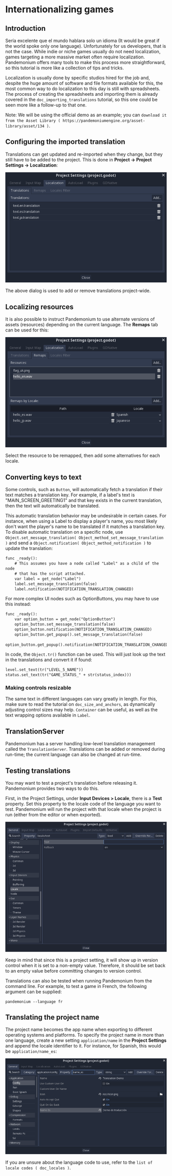 

# Internationalizing games

## Introduction

Sería excelente que el mundo hablara solo un idioma (It would be great if the
world spoke only one language). Unfortunately for
us developers, that is not the case. While indie or niche games usually
do not need localization, games targeting a more massive market
often require localization. Pandemonium offers many tools to make this process
more straightforward, so this tutorial is more like a collection of
tips and tricks.

Localization is usually done by specific studios hired for the job and,
despite the huge amount of software and file formats available for this,
the most common way to do localization to this day is still with
spreadsheets. The process of creating the spreadsheets and importing
them is already covered in the `doc_importing_translations` tutorial,
so this one could be seen more like a follow-up to that one.


Note:
 We will be using the official demo as an example; you can
          `download it from the Asset Library ( https://pandemoniumengine.org/asset-library/asset/134 )`.

## Configuring the imported translation

Translations can get updated and re-imported when they change, but
they still have to be added to the project. This is done in
**Project → Project Settings → Localization**:

![](img/localization_dialog.png)

The above dialog is used to add or remove translations project-wide.

## Localizing resources

It is also possible to instruct Pandemonium to use alternate versions of
assets (resources) depending on the current language. The **Remaps** tab
can be used for this:

![](img/localization_remaps.png)

Select the resource to be remapped, then add some alternatives for each
locale.

## Converting keys to text

Some controls, such as `Button`,
will automatically fetch a translation if their text matches a translation key.
For example, if a label's text is "MAIN_SCREEN_GREETING1" and that key exists
in the current translation, then the text will automatically be translated.

This automatic translation behavior may be undesirable in certain cases. For
instance, when using a Label to display a player's name, you most likely don't
want the player's name to be translated if it matches a translation key. To
disable automatic translation on a specific node, use
`Object.set_message_translation( Object_method_set_message_translation )`
and send a `Object.notification( Object_method_notification )` to update the
translation:

```
func _ready():
    # This assumes you have a node called "Label" as a child of the node
    # that has the script attached.
    var label = get_node("Label")
    label.set_message_translation(false)
    label.notification(NOTIFICATION_TRANSLATION_CHANGED)
```

For more complex UI nodes such as OptionButtons, you may have to use this instead:

```
func _ready():
    var option_button = get_node("OptionButton")
    option_button.set_message_translation(false)
    option_button.notification(NOTIFICATION_TRANSLATION_CHANGED)
    option_button.get_popup().set_message_translation(false)
    option_button.get_popup().notification(NOTIFICATION_TRANSLATION_CHANGED)
```

In code, the `Object.tr()`
function can be used. This will just look up the text in the
translations and convert it if found:

```
level.set_text(tr("LEVEL_5_NAME"))
status.set_text(tr("GAME_STATUS_" + str(status_index)))
```

### Making controls resizable

The same text in different languages can vary greatly in length. For
this, make sure to read the tutorial on `doc_size_and_anchors`, as
dynamically adjusting control sizes may help.
`Container` can be useful, as well as the text wrapping
options available in `Label`.

## TranslationServer

Pandemonium has a server handling low-level translation management
called the `TranslationServer`.
Translations can be added or removed during run-time;
the current language can also be changed at run-time.

## Testing translations

You may want to test a project's translation before releasing it. Pandemonium provides two ways
to do this.

First, in the Project Settings, under **Input Devices > Locale**, there is a **Test**
property. Set this property to the locale code of the language you want to test. Pandemonium will
run the project with that locale when the project is run (either from the editor or when
exported).

![](img/locale_test.png)

Keep in mind that since this is a project setting, it will show up in version control when
it is set to a non-empty value. Therefore, it should be set back to an empty value before
committing changes to version control.

Translations can also be tested when running Pandemonium from the command line.
For example, to test a game in French, the following argument can be
supplied:

```
pandemonium --language fr
```

## Translating the project name

The project name becomes the app name when exporting to different
operating systems and platforms. To specify the project name in more
than one language, create a new setting `application/name` in the **Project
Settings** and append the locale identifier to it.
For instance, for Spanish, this would be `application/name_es`:

![](img/localized_name.png)

If you are unsure about the language code to use, refer to the
`list of locale codes ( doc_locales )`.
